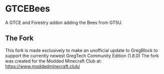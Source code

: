 # GTCEBees
 A GTCE and Forestry addon adding the Bees from GT5U.

## The Fork
This fork is made exclusively to make an unofficial update to GregBlock to support the currently newest GregTech Community Edition (1.8.0)
The fork was created for the Modded Minecraft Club at: https://www.moddedminecraft.club/
